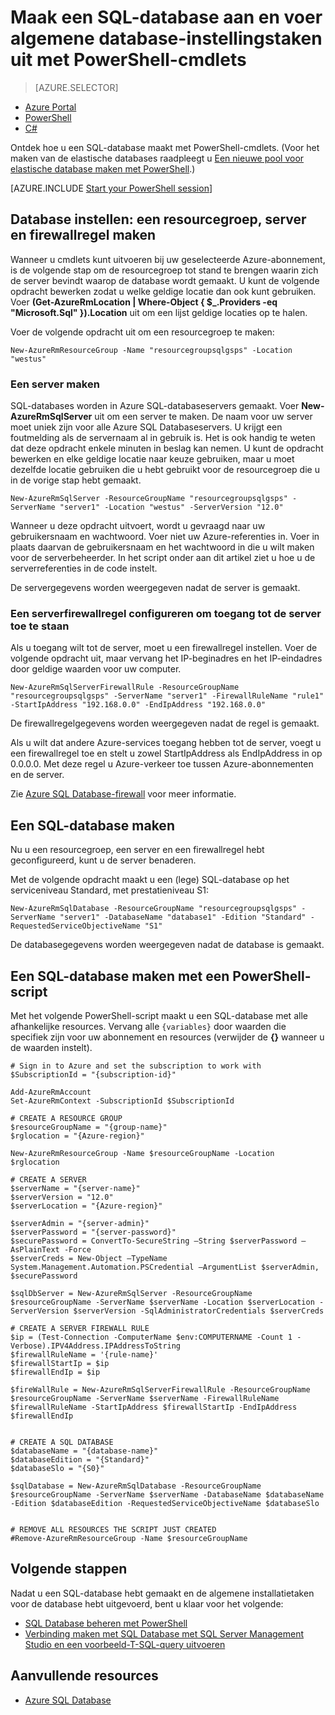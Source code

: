 <properties
    pageTitle="Nieuwe SQL-database instellen met PowerShell | Microsoft Azure"
    description="Ontdek hoe u een SQL-database maakt met PowerShell. U kunt algemene database-instellingstaken beheren met PowerShell-cmdlets."
    keywords="nieuwe sql-database maken,database instellen"
    services="sql-database"
    documentationCenter=""
    authors="stevestein"
    manager="jhubbard"
    editor="cgronlun"/>

<tags
    ms.service="sql-database"
    ms.devlang="NA"
    ms.topic="hero-article"
    ms.tgt_pltfrm="powershell"
    ms.workload="data-management"
    ms.date="08/19/2016"
    ms.author="sstein"/>


# Maak een SQL-database aan en voer algemene database-instellingstaken uit met PowerShell-cmdlets


> [AZURE.SELECTOR]
- [Azure Portal](sql-database-get-started.md)
- [PowerShell](sql-database-get-started-powershell.md)
- [C#](sql-database-get-started-csharp.md)



Ontdek hoe u een SQL-database maakt met PowerShell-cmdlets. (Voor het maken van de elastische databases raadpleegt u [Een nieuwe pool voor elastische database maken met PowerShell](sql-database-elastic-pool-create-powershell.md).)


[AZURE.INCLUDE [Start your PowerShell session](../../includes/sql-database-powershell.md)]

## Database instellen: een resourcegroep, server en firewallregel maken

Wanneer u cmdlets kunt uitvoeren bij uw geselecteerde Azure-abonnement, is de volgende stap om de resourcegroep tot stand te brengen waarin zich de server bevindt waarop de database wordt gemaakt. U kunt de volgende opdracht bewerken zodat u welke geldige locatie dan ook kunt gebruiken. Voer **(Get-AzureRmLocation | Where-Object { $_.Providers -eq "Microsoft.Sql" }).Location** uit om een lijst geldige locaties op te halen.

Voer de volgende opdracht uit om een resourcegroep te maken:

    New-AzureRmResourceGroup -Name "resourcegroupsqlgsps" -Location "westus"


### Een server maken

SQL-databases worden in Azure SQL-databaseservers gemaakt. Voer **New-AzureRmSqlServer** uit om een server te maken. De naam voor uw server moet uniek zijn voor alle Azure SQL Databaseservers. U krijgt een foutmelding als de servernaam al in gebruik is. Het is ook handig te weten dat deze opdracht enkele minuten in beslag kan nemen. U kunt de opdracht bewerken en elke geldige locatie naar keuze gebruiken, maar u moet dezelfde locatie gebruiken die u hebt gebruikt voor de resourcegroep die u in de vorige stap hebt gemaakt.

    New-AzureRmSqlServer -ResourceGroupName "resourcegroupsqlgsps" -ServerName "server1" -Location "westus" -ServerVersion "12.0"

Wanneer u deze opdracht uitvoert, wordt u gevraagd naar uw gebruikersnaam en wachtwoord. Voer niet uw Azure-referenties in. Voer in plaats daarvan de gebruikersnaam en het wachtwoord in die u wilt maken voor de serverbeheerder. In het script onder aan dit artikel ziet u hoe u de serverreferenties in de code instelt.

De servergegevens worden weergegeven nadat de server is gemaakt.

### Een serverfirewallregel configureren om toegang tot de server toe te staan

Als u toegang wilt tot de server, moet u een firewallregel instellen. Voer de volgende opdracht uit, maar vervang het IP-beginadres en het IP-eindadres door geldige waarden voor uw computer.

    New-AzureRmSqlServerFirewallRule -ResourceGroupName "resourcegroupsqlgsps" -ServerName "server1" -FirewallRuleName "rule1" -StartIpAddress "192.168.0.0" -EndIpAddress "192.168.0.0"

De firewallregelgegevens worden weergegeven nadat de regel is gemaakt.

Als u wilt dat andere Azure-services toegang hebben tot de server, voegt u een firewallregel toe en stelt u zowel StartIpAddress als EndIpAddress in op 0.0.0.0. Met deze regel u Azure-verkeer toe tussen Azure-abonnementen en de server.

Zie [Azure SQL Database-firewall](sql-database-firewall-configure.md) voor meer informatie.


## Een SQL-database maken

Nu u een resourcegroep, een server en een firewallregel hebt geconfigureerd, kunt u de server benaderen.

Met de volgende opdracht maakt u een (lege) SQL-database op het serviceniveau Standard, met prestatieniveau S1:


    New-AzureRmSqlDatabase -ResourceGroupName "resourcegroupsqlgsps" -ServerName "server1" -DatabaseName "database1" -Edition "Standard" -RequestedServiceObjectiveName "S1"


De databasegegevens worden weergegeven nadat de database is gemaakt.

## Een SQL-database maken met een PowerShell-script

Met het volgende PowerShell-script maakt u een SQL-database met alle afhankelijke resources. Vervang alle `{variables}` door waarden die specifiek zijn voor uw abonnement en resources (verwijder de **{}** wanneer u de waarden instelt).

    # Sign in to Azure and set the subscription to work with
    $SubscriptionId = "{subscription-id}"

    Add-AzureRmAccount
    Set-AzureRmContext -SubscriptionId $SubscriptionId

    # CREATE A RESOURCE GROUP
    $resourceGroupName = "{group-name}"
    $rglocation = "{Azure-region}"
    
    New-AzureRmResourceGroup -Name $resourceGroupName -Location $rglocation
    
    # CREATE A SERVER
    $serverName = "{server-name}"
    $serverVersion = "12.0"
    $serverLocation = "{Azure-region}"
    
    $serverAdmin = "{server-admin}"
    $serverPassword = "{server-password}" 
    $securePassword = ConvertTo-SecureString –String $serverPassword –AsPlainText -Force
    $serverCreds = New-Object –TypeName System.Management.Automation.PSCredential –ArgumentList $serverAdmin, $securePassword
    
    $sqlDbServer = New-AzureRmSqlServer -ResourceGroupName $resourceGroupName -ServerName $serverName -Location $serverLocation -ServerVersion $serverVersion -SqlAdministratorCredentials $serverCreds
    
    # CREATE A SERVER FIREWALL RULE
    $ip = (Test-Connection -ComputerName $env:COMPUTERNAME -Count 1 -Verbose).IPV4Address.IPAddressToString
    $firewallRuleName = '{rule-name}'
    $firewallStartIp = $ip
    $firewallEndIp = $ip
    
    $fireWallRule = New-AzureRmSqlServerFirewallRule -ResourceGroupName $resourceGroupName -ServerName $serverName -FirewallRuleName $firewallRuleName -StartIpAddress $firewallStartIp -EndIpAddress $firewallEndIp
    
    
    # CREATE A SQL DATABASE
    $databaseName = "{database-name}"
    $databaseEdition = "{Standard}"
    $databaseSlo = "{S0}"
    
    $sqlDatabase = New-AzureRmSqlDatabase -ResourceGroupName $resourceGroupName -ServerName $serverName -DatabaseName $databaseName -Edition $databaseEdition -RequestedServiceObjectiveName $databaseSlo
    
   
    # REMOVE ALL RESOURCES THE SCRIPT JUST CREATED
    #Remove-AzureRmResourceGroup -Name $resourceGroupName






## Volgende stappen
Nadat u een SQL-database hebt gemaakt en de algemene installatietaken voor de database hebt uitgevoerd, bent u klaar voor het volgende:

- [SQL Database beheren met PowerShell](sql-database-command-line-tools.md)
- [Verbinding maken met SQL Database met SQL Server Management Studio en een voorbeeld-T-SQL-query uitvoeren](sql-database-connect-query-ssms.md)


## Aanvullende resources

- [Azure SQL Database](https://azure.microsoft.com/documentation/services/sql-database/)



<!--HONumber=Sep16_HO3-->


